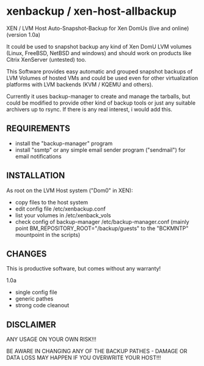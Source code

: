 # xenbackup / xen-host-allbackup
XEN / LVM Host Auto-Snapshot-Backup for Xen DomUs (live and online)
(version 1.0a)


It could be used to snapshot backup any kind of Xen DomU LVM volumes (Linux, FreeBSD, NetBSD and windows) and should work on products like Citrix XenServer (untested) too.

This Software provides easy automatic and grouped snapshot backups of LVM Volumes of hosted VMs and could be used even for other virtualization platforms with LVM backends (KVM / KQEMU and others). 

Currently it uses backup-manager to create and manage the tarballs, but could be modified to provide other kind of backup tools or just any suitable archivers up to rsync. If there is any real interest, i would add this.


REQUIREMENTS
------------
 - install the "backup-manager" program
 - install "ssmtp" or any simple email sender program ("sendmail") for email notifications



INSTALLATION
------------
As root on the LVM Host system ("Dom0" in XEN):

 - copy files to the host system
 - edit config file /etc/xenbackup.conf
 - list your volumes in /etc/xenback_vols
 - check config of backup-manager /etc/backup-manager.conf (mainly point BM_REPOSITORY_ROOT="/backup/guests" to the "BCKMNTP" mountpoint in the scripts)


CHANGES
----
This is productive software, but comes without any warranty!

1.0a
 - single config file
 - generic pathes
 - strong code cleanout


DISCLAIMER
-----------
ANY USAGE ON YOUR OWN RISK!!!

BE AWARE IN CHANGING ANY OF THE BACKUP PATHES - DAMAGE OR DATA LOSS MAY HAPPEN IF YOU OVERWRITE YOUR HOST!!!
